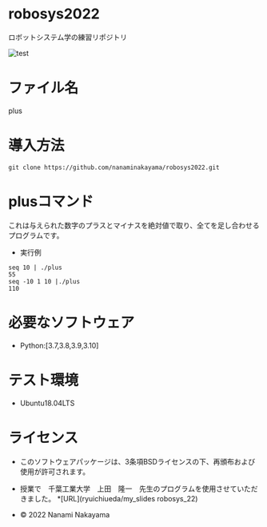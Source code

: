 # robosys2022
ロボットシステム学の練習リポジトリ

![test](https://github.com/nanaminakayama/robosys2022/actions/workflows/test.yml/badge.svg)

# ファイル名
plus

# 導入方法
```
git clone https://github.com/nanaminakayama/robosys2022.git
```

# plusコマンド
これは与えられた数字のプラスとマイナスを絶対値で取り、全てを足し合わせるプログラムです。
* 実行例
```
seq 10 | ./plus
55
seq -10 1 10 |./plus
110
```
# 必要なソフトウェア
* Python:[3.7,3.8,3.9,3.10]

# テスト環境
* Ubuntu18.04LTS

# ライセンス
* このソフトウェアパッケージは、3条項BSDライセンスの下、再頒布および使用が許可されます。


* 授業で　千葉工業大学　上田　隆一　先生のプログラムを使用させていただきました。
*[URL](ryuichiueda/my_slides robosys_22)
* © 2022 Nanami Nakayama   
